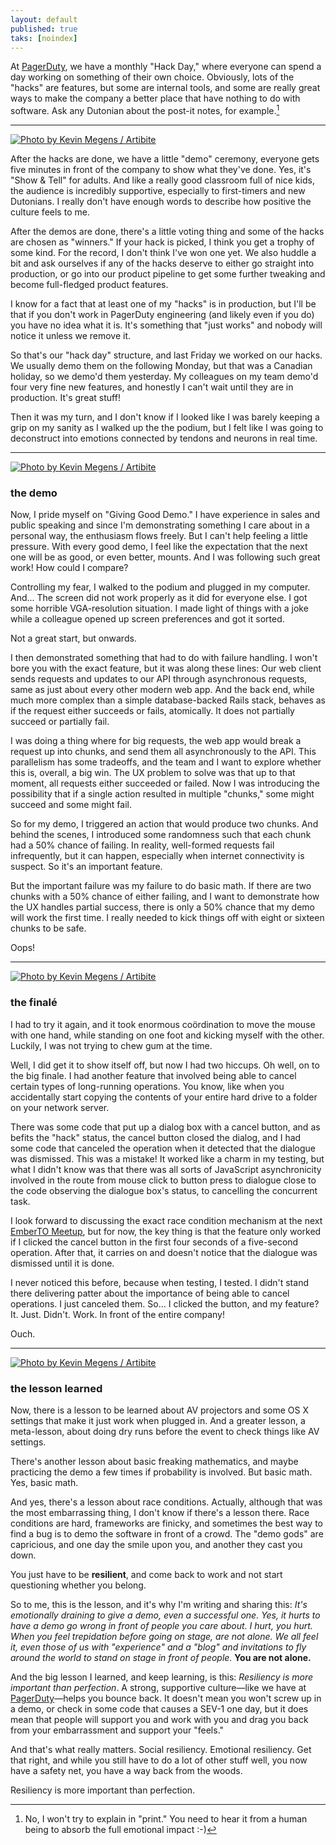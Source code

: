 ```yaml
---
layout: default
published: true
taks: [noindex]
---
```


At [PagerDuty], we have a monthly "Hack Day," where everyone can spend a day working on something of their own choice. Obviously, lots of the "hacks" are features, but some are internal tools, and some are really great ways to make the company a better place that have nothing to do with software. Ask any Dutonian about the post-it notes, for example.[^post-it]

[PagerDuty]: https://www.pagerduty.com/careers/
[^post-it]: No, I won't try to explain in "print." You need to hear it from a human being to absorb the full emotional impact :-)

---

[![Photo by Kevin Megens / Artibite](/assets/images/windy.jpg)](https://www.flickr.com/photos/artibite/16943739191)

After the hacks are done, we have a little "demo" ceremony, everyone gets five minutes in front of the company to show what they've done. Yes, it's "Show & Tell" for adults. And like a really good classroom full of nice kids, the audience is incredibly supportive, especially to first-timers and new Dutonians. I really don't have enough words to describe how positive the culture feels to me.

After the demos are done, there's a little voting thing and some of the hacks are chosen as "winners." If your hack is picked, I think you get a trophy of some kind. For the record, I don't think I've won one yet. We also huddle a bit and ask ourselves if any of the hacks deserve to either go straight into production, or go into our product pipeline to get some further tweaking and become full-fledged product features.

I know for a fact that at least one of my "hacks" is in production, but I'll be that if you don't work in PagerDuty engineering (and likely even if you do) you have no idea what it is. It's something that "just works" and nobody will notice it unless we remove it.

So that's our "hack day" structure, and last Friday we worked on our hacks. We usually demo them on the following Monday, but that was a Canadian holiday, so we demo'd them yesterday. My colleagues on my team demo'd four very fine new features, and honestly I can't wait until they are in production. It's great stuff!

Then it was my turn, and I don't know if I looked like I was barely keeping a grip on my sanity as I walked up the the podium, but I felt like I was going to deconstruct into emotions connected by tendons and neurons in real time.

---

[![Photo by Kevin Megens / Artibite](/assets/images/balloons.jpg)](https://www.flickr.com/photos/artibite/16757272310)

### the demo

Now, I pride myself on "Giving Good Demo." I have experience in sales and public speaking and since I'm demonstrating something I care about in a personal way, the enthusiasm flows freely. But I can't help feeling a little pressure. With every good demo, I feel like the expectation that the next one will be as good, or even better, mounts. And I was following such great work! How could I compare?

Controlling my fear, I walked to the podium and plugged in my computer. And... The screen did not work properly as it did for everyone else. I got some horrible VGA-resolution situation. I made light of things with a joke while a colleague opened up screen preferences and got it sorted.

Not a great start, but onwards.

I then demonstrated something that had to do with failure handling. I won't bore you with the exact feature, but it was along these lines: Our web client sends requests and updates to our API through asynchronous requests, same as just about every other modern web app. And the back end, while much more complex than a simple database-backed Rails stack, behaves as if the request either succeeds or fails, atomically. It does not partially succeed or partially fail.

I was doing a thing where for big requests, the web app would break a request up into chunks, and send them all asynchronously to the API. This parallelism has some tradeoffs, and the team and I want to explore whether this is, overall, a big win. The UX problem to solve was that up to that moment, all requests either succeeded or failed. Now I was introducing the possibility that if a single action resulted in multiple "chunks," some might succeed and some might fail.

So for my demo, I triggered an action that would produce two chunks. And behind the scenes, I introduced some randomness such that each chunk had a 50% chance of failing. In reality, well-formed requests fail infrequently, but it can happen, especially when internet connectivity is suspect. So it's an important feature.

But the important failure was my failure to do basic math. If there are two chunks with a 50% chance of either failing, and I want to demonstrate how the UX handles partial success, there is only a 50% chance that my demo will work the first time. I really needed to kick things off with eight or sixteen chunks to be safe.

Oops!

---

[![Photo by Kevin Megens / Artibite](/assets/images/nudge.jpg)](https://www.flickr.com/photos/artibite/16943393862)

### the finalé

I had to try it again, and it took enormous coördination to move the mouse with one hand, while standing on one foot and kicking myself with the other. Luckily, I was not trying to chew gum at the time.

Well, I did get it to show itself off, but now I had two hiccups. Oh well, on to the big finale. I had another feature that involved being able to cancel certain types of long-running operations. You know, like when you accidentally start copying the contents of your entire hard drive to a folder on your network server.

There was some code that put up a dialog box with a cancel button, and as befits the "hack" status, the cancel button closed the dialog, and I had some code that canceled the operation when it detected that the dialogue was dismissed. This was a mistake! It worked like a charm in my testing, but what I didn't know was that there was all sorts of JavaScript asynchronicity involved in the route from mouse click to button press to dialogue close to the code observing the dialogue box's status, to cancelling the concurrent task.

I look forward to discussing the exact race condition mechanism at the next [EmberTO Meetup], but for now, the key thing is that the feature only worked if I clicked the cancel button in the first four seconds of a five-second operation. After that, it carries on and doesn't notice that the dialogue was dismissed until it is done.

[EmberTO Meetup]: https://www.meetup.com/Toronto-Ember-JS-Meetup/

I never noticed this before, because when testing, I tested. I didn't stand there delivering patter about the importance of being able to cancel operations. I just canceled them. So... I clicked the button, and my feature? It. Just. Didn't. Work. In front of the entire company!

Ouch.

---

[![Photo by Kevin Megens / Artibite](/assets/images/books.jpg)](https://www.flickr.com/photos/artibite/16918772026)

### the lesson learned

Now, there is a lesson to be learned about AV projectors and some OS X settings that make it just work when plugged in. And a greater lesson, a meta-lesson, about doing dry runs before the event to check things like AV settings.

There's another lesson about basic freaking mathematics, and maybe practicing the demo a few times if probability is involved. But basic math. Yes, basic math.

And yes, there's a lesson about race conditions. Actually, although that was the most embarrassing thing, I don't know if there's a lesson there. Race conditions are hard, frameworks are finicky, and sometimes the best way to find a bug is to demo the software in front of a crowd. The "demo gods" are capricious, and one day the smile upon you, and another they cast you down.

You just have to be **resilient**, and come back to work and not start questioning whether you belong.

So to me, this is the lesson, and it's why I'm writing and sharing this: _It's emotionally draining to give a demo, even a successful one. Yes, it hurts to have a demo go wrong in front of people you care about. I hurt, you hurt. When you feel trepidation before going on stage, are not alone. We all feel it, even those of us with "experience" and a "blog" and invitations to fly around the world to stand on stage in front of people._ **You are not alone.**

And the big lesson I learned, and keep learning, is this: _Resiliency is more important than perfection_. A strong, supportive culture—like we have at [PagerDuty]—helps you bounce back. It doesn't mean you won't screw up in a demo, or check in some code that causes a SEV-1 one day, but it does mean that people will support you and work with you and drag you back from your embarrassment and support your "feels."

And that's what really matters. Social resiliency. Emotional resiliency. Get that right, and while you still have to do a lot of other stuff well, you now have a safety net, you have a way back from the woods.

Resiliency is more important than perfection.
